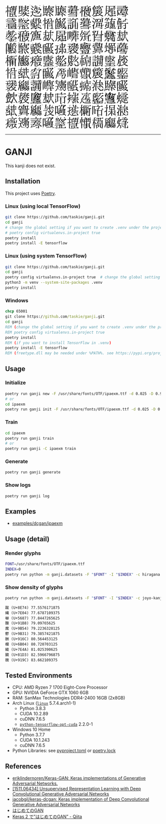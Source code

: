 ![ipaexm (epoch=50000)](examples/dcgan/ipaexm/training/050000.png)

---

# GANJI

This kanji does not exist.

## Installation

This project uses [Poetry](https://python-poetry.org/).

### Linux (using local TensorFlow)

```bash
git clone https://github.com/taskie/ganji.git
cd ganji
# change the global setting if you want to create .venv under the project directory
# poetry config virtualenvs.in-project true
poetry install
poetry install -E tensorflow
```

### Linux (using system TensorFlow)

```bash
git clone https://github.com/taskie/ganji.git
cd ganji
poetry config virtualenvs.in-project true  # change the global setting
python3 -m venv --system-site-packages .venv
poetry install
```

### Windows

```bat
chcp 65001
git clone https://github.com/taskie/ganji.git
cd ganji
REM (change the global setting if you want to create .venv under the project directory)
REM poetry config virtualenvs.in-project true
poetry install
REM (if you want to install TensorFlow in .venv)
poetry install -E tensorflow
REM (freetype.dll may be needed under %PATH%. see https://pypi.org/project/freetype-py/)
```

## Usage

### Initialize

```sh
poetry run ganji new -F /usr/share/fonts/OTF/ipaexm.ttf -d 0.025 -D 0.975 ipaexm
# or
cd ipaexm
poetry run ganji init -F /usr/share/fonts/OTF/ipaexm.ttf -d 0.025 -D 0.975
```

### Train

```sh
cd ipaexm
poetry run ganji train
# or
poetry run ganji -C ipaexm train
```

### Generate

```sh
poetry run ganji generate
```

### Show logs

```sh
poetry run ganji log
```

## Examples

* [examples/dcgan/ipaexm](examples/dcgan/ipaexm)

## Usage (detail)

### Render glyphs

```sh
FONT=/usr/share/fonts/OTF/ipaexm.ttf
INDEX=0
poetry run python -m ganji.datasets -F "$FONT" -I "$INDEX" -c hiragana
```

### Show density of glyphs

```sh
poetry run python -m ganji.datasets -F "$FONT" -I "$INDEX" -c joyo-kanji -d 0.995 --show-density
```

```txt
蹴 (U+8E74) 77.5576171875
縄 (U+7E04) 77.6787109375
嚇 (U+5687) 77.8447265625
醸 (U+91B8) 79.09765625
魔 (U+9B54) 79.2236328125
鬱 (U+9B31) 79.3857421875
酬 (U+916C) 80.564453125
欄 (U+6B04) 80.720703125
繊 (U+7E4A) 81.025390625
臓 (U+81D3) 82.5966796875
醜 (U+919C) 83.662109375
```

## Tested Environments

* CPU: AMD Ryzen 7 1700 Eight-Core Processor
* GPU: NVIDIA GeForce GTX 1060 6GB
* RAM: SanMax Technologies DDR4-2400 16GB (2x8GB)
* Arch Linux ([`linux`](https://www.archlinux.org/packages/core/x86_64/linux/) 5.7.4.arch1-1)
    * Python 3.8.3
    * CUDA 10.2.89
    * cuDNN 7.6.5
    * [`python-tensorflow-opt-cuda`](https://www.archlinux.org/packages/community/x86_64/python-tensorflow-opt-cuda/) 2.2.0-1
* Windows 10 Home
    * Python 3.7.7
    * CUDA 10.1.243
    * cuDNN 7.6.5
* Python Libraries: see [pyproject.toml](pyproject.toml) or [poetry.lock](poetry.lock)

## References

* [eriklindernoren/Keras-GAN: Keras implementations of Generative Adversarial Networks.](https://github.com/eriklindernoren/Keras-GAN)
* [\[1511.06434\] Unsupervised Representation Learning with Deep Convolutional Generative Adversarial Networks](https://arxiv.org/abs/1511.06434)
* [jacobgil/keras-dcgan: Keras implementation of Deep Convolutional Generative Adversarial Networks](https://github.com/jacobgil/keras-dcgan)
* [はじめてのGAN](https://elix-tech.github.io/ja/2017/02/06/gan.html)
* [Keras 2 で”はじめてのGAN” - Qiita](https://qiita.com/IntenF/items/94da17a8931e1f14b6e3)
